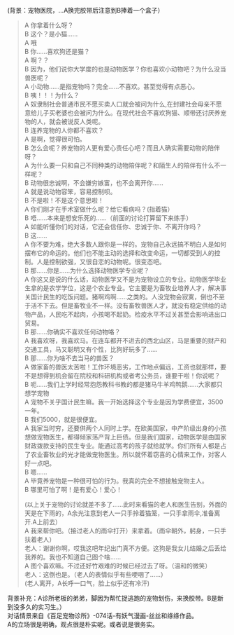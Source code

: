 
 (背景：宠物医院，…A换完胶带后注意到B捧着一个盒子）  

> A 你拿着什么呀？  
> B 这个？是小猫……  
> A 哦  
> B 你……喜欢狗还是猫？  
> A 啊？？  
> B 因为，他们说你大学度的也是动物医学？你也喜欢小动物吧？为什么没当兽医呢？  
> A 小动物……是指宠物吗？完全……不喜欢。甚至觉得有点恶心。  
> B 咦！！！为什么？  
> A 奴隶制社会普通市民不愿买卖人口就会被问为什么,在封建社会母亲不愿意给儿子买老婆也会被问为什么。在现代社会不喜欢狗猫、顺带还讨厌养宠物的人，就会被说反人类呢。  
> B 连养宠物的人你都不喜欢？  
> A 是啊，觉得很可怕。  
> B 怎么会呢？养宠物的人更有爱心责任心吧？而且人确实需要动物的陪伴呀？  
> A 为什么要一只和自己不同种类的动物陪伴呢？和陌生人的陪伴有什么不一样呢？  
> B 动物很忠诚啊，不会嫌穷嫉富，也不会离开你……  
> A 就是说动物容笨，容易控制呗。  
> B 不是啦！不是这个意思啦！  
> A 你们刚才在手术室做什么呢？给它看病吗？(指着猫）  
> B 唔……本来是想安乐死的……（前面的讨论打算留下来练手）  
> A 如能听懂你们的对话，它还会信任你、忠诚于你、不离开你吗？  
> B 这……  
> A 你不要为难，绝大多数人跟你是一样的。宠物自己永远搞不明白人是如何摆布它的命运的。他们也不能主动的选择和改变命运，一切都受到人的控制。人是控制欲强，又很自恋的动物呢。很变态吧。  
> B 那……你是……为什么选择动物医学专业呢？  
> A 你这又是说的什么话，动物医学又不是为宠物设立的专业。动物医学毕业生拿的是农学学位，这是个农业专业。它主要是为畜牧业培养人才，解决事关国计民生的吃饭问题。猪啊鸡啊……之类的。人没宠物会寂寞，倒也不至于活不下去。但是畜牧业不一样。没有畜牧兽医人才，就没有稳定供给的动物产品，人民吃不起肉，小孩喝不起奶。检疫水平不过关甚至会影响进出口贸易。  
> B 那……你确实不喜欢任何动物咯？  
> A 我喜欢呀，我喜欢马。在连车都开不进去的西北山区，马是重要的财产和交通工具，马又聪明又有个性，比狗好玩多了……  
> B 那……你为啥不去当马的兽医？  
> A 做家畜的兽医太苦啦！工作环境恶劣，工作地点偏远，工资也就那样，要不是想得到机会留在院校和科研机构或者考公务员，谁要干啦！你说呢？  
> B 呃……我们上学时经常抱怨教科书教的都是猪马牛羊鸡鸭鹅……大家都只想学宠物  
> A 宠物不关乎国计民生嘛。我一开始选择这个专业是因为学费便宜，3500一年。  
> B 我们5000，就是很便宜。  
> A 我家当时穷，还要供两个人同时上学。在欧美国家，中产阶级出身的小孩想做宠物医生，都得倾家荡产背上巨债。但是我们国家，动物医学是由国家财政拨款支持的民生专业。能通过高考的孩子就给就学。你们所有人都是占了农业畜牧业的光才能做宠物医生。所以就怀着窃喜的心情来工作，对客人好一点吧。  
> B 嗯……  
> A 毕竟养宠物是一种很可怕的行为。我真的完全不想接触宠物主人。  
> B 哪里可怕了啊！是有爱心！爱心！  
>
> (以上关于宠物的讨论就差不多了……此时来看猫的老人和医生告别，外面的天是在下雨的，A余光注意到老人一只手拎着猫笼，一只手拿雨伞,准备离开.A上前去）  
> A 我来帮你吧。（接过老人的雨伞打开）来拿着。（雨伞朝外，躬身，一只手扶着老人）  
> 老人：谢谢你啊，哎我这吧年纪出门真不方便。这狗是我女儿结婚之后丢给我养的。我也不知道自己图个啥……  
> A 图个喜欢嘛。不过还好竹艰难的时候已经过去了呀。（温和的微笑）  
> 老人：这倒也是。（老人的表情似乎有些哽咽了……）  
> (老人离开，A长呼一口气，脸上似乎还有冷汗)  

背景补充：A诊所老板的弟弟，脚因为帮忙捉逃跑的宠物划伤，来换胶带。B是新到没多久的实习生。）  
对话情景来自《百足宠物诊所》-074话-有妖气漫画-丝丝和绦绦作品。  
A的立场很是明确，观点很是朴实呢。或者说是很务实。  

